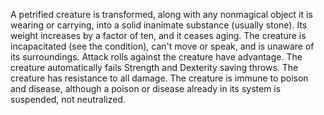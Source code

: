 A petrified creature is transformed, along with any nonmagical object it is wearing or carrying, into a solid inanimate substance (usually stone). Its weight increases by a factor of ten, and it ceases aging.
The creature is incapacitated (see the condition), can't move or speak, and is unaware of its surroundings.
Attack rolls against the creature have advantage.
The creature automatically fails Strength and Dexterity saving throws.
The creature has resistance to all damage.
The creature is immune to poison and disease, although a poison or disease already in its system is suspended, not neutralized.
